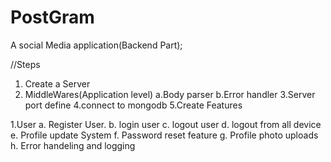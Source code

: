 # PostGram
A social Media application(Backend Part);

//Steps
1. Create a Server
2. MiddleWares(Application level)
    a.Body parser
    b.Error handler
3.Server port define
4.connect to mongodb
5.Create Features



1.User
    a. Register User.
    b. login user
    c. logout user
    d. logout from all device
    e. Profile update System
    f. Password reset feature
    g. Profile photo uploads
    h. Error handeling and logging

